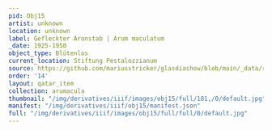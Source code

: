 ```yaml
---
pid: Obj15
artist: unknown
location: unknown
label: Gefleckter Aronstab | Arum maculatum
_date: 1925-1950
object_type: Blütenlos
current_location: Stiftung Pestalozzianum
source: https://github.com/mariusstricker/glasdiashow/blob/main/_data/raw_images/glasdia/obj15.jpg
order: '14'
layout: qatar_item
collection: arumacula
thumbnail: "/img/derivatives/iiif/images/obj15/full/181,/0/default.jpg"
manifest: "/img/derivatives/iiif/obj15/manifest.json"
full: "/img/derivatives/iiif/images/obj15/full/full/0/default.jpg"
---
```

